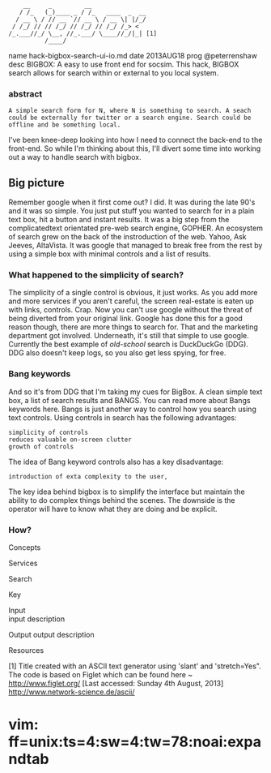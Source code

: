         __     _         __
       / /_   (_)____ _ / /_   ____  _  __  
      / __ \ / // __ `// __ \ / __ \| |/_/
     / /_/ // // /_/ // /_/ // /_/ /_> <
    /_.___//_/ \__, //_.___/ \____//_/|_| [1]
              /____/


  name hack-bigbox-search-ui-io.md
  date 2013AUG18
  prog @peterrenshaw
  desc BIGBOX: A easy to use front end for socsim. This 
       hack, BIGBOX search allows for search within or 
	   external to you local system.


### abstract

    A simple search form for N, where N is something to search. A seach
	could be externally for twitter or a search engine. Search could be
	offline and be something local. 	
	

I've been knee-deep looking into how I need to connect the back-end to the 
front-end. So while I'm thinking about this, I'll divert some time into 
working out a way to handle search with bigbox.


## Big picture

  Remember google when it first come out? I did. It was during the late 90's
and it was so simple. You just put stuff you wanted to search for in a plain 
text box, hit a button and instant results. It was a big step from the 
complicatedtext orientated pre-web search engine, GOPHER. An ecosystem of 
search grew on the back of the instroduction of the web. Yahoo, Ask Jeeves, 
AltaVista. It was google that managed to break free from the rest by using 
a simple box with minimal controls and a list of results.


### What happened to the simplicity of search?

  The simplicity of a single control is obvious, it just works. As you add
more and more services if you aren't careful, the screen real-estate is eaten
up with links, controls. Crap.  Now you can't use google without the threat 
of being diverted from your original link. Google has done this for a good 
reason though, there are more things to search for. That and the marketing 
department got involved. Underneath, it's still that simple to use google.
Currently the best example of *old-school* search is DuckDuckGo (DDG). DDG 
also doesn't keep logs, so you also get less spying, for free.


### Bang keywords 

  And so it's from DDG that I'm taking my cues for BigBox. A clean simple
text box, a list of search results and BANGS. You can read more about Bangs 
keywords here. Bangs is just another way to control how you search using 
text controls. Using controls in search has the following advantages:

    simplicity of controls
    reduces valuable on-screen clutter
    growth of controls
    
The idea of Bang keyword controls also has a key disadvantage:

    introduction of exta complexity to the user,

The key idea behind bigbox is to simplify the interface but maintain the
ability to do complex things behind the scenes. The downside is the 
operator will have to know what they are doing and be explicit.


### How?




Concepts

Services

Search

Key

Input  
    input description

Output
    output description
    




Resources

[1] Title created with an ASCII text generator using 'slant' and 
'stretch=Yes". The code is based on Figlet which can be found 
here ~ <http://www.figlet.org/>
[Last accessed: Sunday 4th August, 2013]
<http://www.network-science.de/ascii/>


# vim: ff=unix:ts=4:sw=4:tw=78:noai:expandtab


